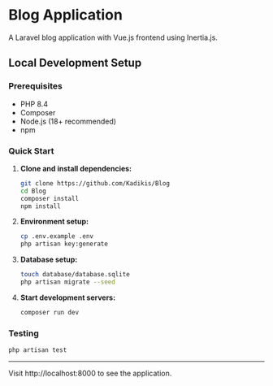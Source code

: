 # Blog Application

A Laravel blog application with Vue.js frontend using Inertia.js.

## Local Development Setup

### Prerequisites

- PHP 8.4
- Composer
- Node.js (18+ recommended)
- npm

### Quick Start

1. **Clone and install dependencies:**

    ```bash
    git clone https://github.com/Kadikis/Blog
    cd Blog
    composer install
    npm install
    ```

2. **Environment setup:**

    ```bash
    cp .env.example .env
    php artisan key:generate
    ```

3. **Database setup:**

    ```bash
    touch database/database.sqlite
    php artisan migrate --seed
    ```

4. **Start development servers:**

    ```bash
    composer run dev
    ```

### Testing

```bash
php artisan test
```

---

Visit http://localhost:8000 to see the application.
